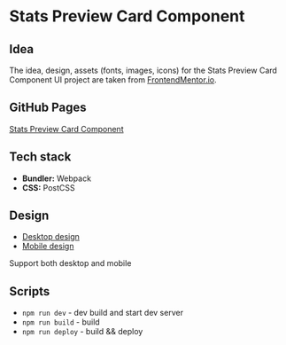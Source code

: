# Stats Preview Card Component

## Idea

The idea, design, assets (fonts, images, icons) for the Stats Preview Card Component UI project are taken from
[FrontendMentor.io](https://www.frontendmentor.io/challenges/stats-preview-card-component-8JqbgoU62).

## GitHub Pages

[Stats Preview Card Component](https://antelopest.github.io/stats-preview-card-component)

## Tech stack

* **Bundler:** Webpack
* **CSS:** PostCSS

## Design

* [Desktop design](design/desktop-design.jpg)
* [Mobile design](design/mobile-design.jpg)

Support both desktop and mobile

## Scripts

* `npm run dev` - dev build and start dev server
* `npm run build` - build
* `npm run deploy` - build && deploy